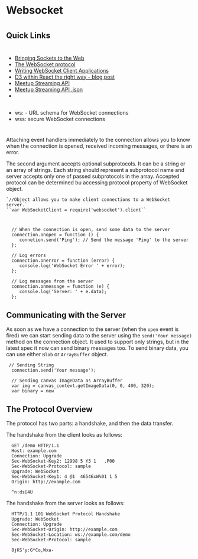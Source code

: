 # Websocket
#

## Quick Links
#

 * [Bringing Sockets to the Web](https://www.html5rocks.com/en/tutorials/websockets/basics/)
 * [The WebSocket protocol](https://tools.ietf.org/html/draft-ietf-hybi-thewebsocketprotocol-03#page-13)
 * [Writing WebSocket Client Applications](https://developer.mozilla.org/en-US/docs/Web/API/WebSockets_API/Writing_WebSocket_client_applications)
 * [D3 within React the right way - blog post](http://oli.me.uk/2015/09/09/d3-within-react-the-right-way/)
 * [Meetup Streaming API](https://www.meetup.com/meetup_api/)
 * [Meetup Streaming API .json](http://stream.meetup.com/2/rsvps)
 * []()
 
 ##
 

 * ws: - URL schema for WebSocket connections
 * wss: secure WebSocket connections
 
 #
 
 Attaching event handlers immediately to the connection allows you to know when the connection is opened, received incoming messages, or there is an error.
 
 The second argument accepts optional subprotocols.  It can be a string or an array of strings.  Each string should represent a subprotocol name and server accepts only one of passed subprotocols in the array.  Accepted protocol can be determined bu accessing protocol property of WebSocket object.
 
    `//Object allows you to make client connections to a WebSocket server.`
    ``var WebSocketClient = require('websocket').client``

 # 
 
      // When the connection is open, send some data to the server
      connection.onopen = function () {
         connetion.send('Ping'); // Send the message 'Ping' to the server
      };
      
      // Log errors
      connection.onerror = function (error) {
         console.log('WebSocket Error ' + error);
      };
      
      // Log messages from the server
      connection.onmessage = function (e) {
         console.log('Server: ' + e.data);
      };

 
 
 
## Communicating with the Server
As soon as we have a connection to the server (when the `open` event is fired) we can start sending data to the server using the `send('Your message)` method on the connection object.  It used to support only strings, but in the latest spec it now can send binary messages too.  To send binary data, you can use either `Blob` or `ArrayBuffer` object.

     // Sending String
      connection.send('Your message');
      
      // Sending canvas ImageData as ArrayBuffer
      var img = canvas_context.getImageData(0, 0, 400, 320);
      var binary = new 


## The Protocol Overview
The protocol has two parts: a handshake, and then the data transfer.

The handshake from the client looks as follows:
     
      GET /demo HTTP/1.1
      Host: example.com
      Connection: Upgrade
      Sec-WebSocket-Key2: 12998 5 Y3 1   .P00
      Sec-WebSocket-Protocol: sample
      Upgrade: WebSocket
      Sec-WebSocket-Key1: 4 @1  46546xW%01 1 5
      Origin: http://example.com
      
      ^n:ds[4U
      
 
 The handshake from the server looks as follows:
 
      HTTP/1.1 101 WebSocket Protocol Handshake
      Upgrade: WebSocket
      Connection: Upgrade
      Sec-WebSocket-Origin: http://example.com
      Sec-WebSocket-Location: ws://example.com/demo
      Sec-WebSocket-Protocol: sample
      
      8jKS'y:G*Co,Wxa-
      

